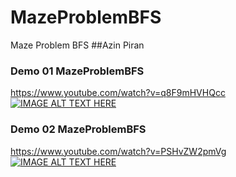 # MazeProblemBFS
 Maze Problem BFS
##Azin Piran
### Demo 01 MazeProblemBFS
https://www.youtube.com/watch?v=q8F9mHVHQcc
[![IMAGE ALT TEXT HERE](https://i.ibb.co/bHwDrTH/1Capture.png)](https://www.youtube.com/watch?v=q8F9mHVHQcc)

### Demo 02 MazeProblemBFS 
https://www.youtube.com/watch?v=PSHvZW2pmVg
[![IMAGE ALT TEXT HERE](https://i.imgur.com/baYlR0J.png)](https://www.youtube.com/watch?v=PSHvZW2pmVg)
